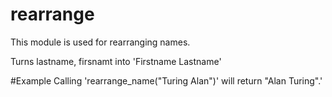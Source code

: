 # rearrange
This module is used for rearranging names.


Turns lastname, firsnamt into 'Firstname Lastname'

#Example
Calling 'rearrange_name("Turing Alan")' will return "Alan Turing".' 
